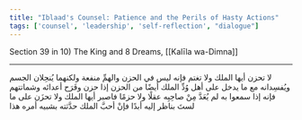 ```yaml
---
title: "Iblaad's Counsel: Patience and the Perils of Hasty Actions"
tags: ['counsel', 'leadership', 'self-reflection', "dialogue"]
---
```


 Section 39 in 10) The King and 8 Dreams, [[Kalīla wa-Dimna]]

---
لا تحزن أيها الملك ولا تغتم فإنه ليس في الحزن والهمِّ منفعة ولكنهما يُنحِلان الجسم ويُفسِدانه مع ما يدخل على أهل وُدِّ الملك أيضًا من الحزن إذا حزن وفَرَح أعدائه وشماتتهم فإنه إذا سمعوا به لم يُعَدَّ مِنْ صاحِبِه عقلًا ولا حزمًا فاصبر أيها الملك ولا تحزَن على ما لستَ بناظر إليه أبدًا فإنْ أحبَّ الملك حدَّثته بشبيه أمره هذا

